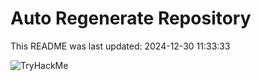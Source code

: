 # Auto Regenerate Repository

This README was last updated: 2024-12-30 11:33:33

 ![TryHackMe](https://tryhackme.com/badge/533634)